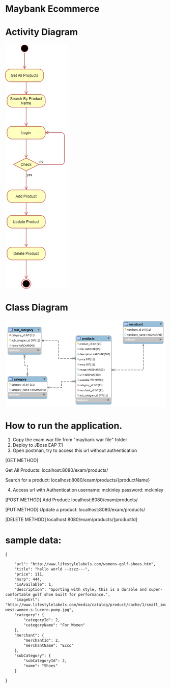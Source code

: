 # Maybank Ecommerce

# Activity Diagram

![alt text](https://github.com/mc2994/maybank_ecommerce/blob/master/Activity%20Diagram.jpg)


# Class Diagram

![alt text](https://github.com/mc2994/maybank_ecommerce/blob/master/maybank%20erd.png)

# How to run the application.

1. Copy the exam.war file from "maybank war file" folder
2. Deploy to JBoss EAP 7.1 
3. Open postman, try to access this url without authentication

[GET METHOD]

Get All Products:
        localhost:8080/exam/products/

Search for a product:
       localhost:8080/exam/products/{productName}       


4. Access url with Authentication 
       username: mckinley
       password: mckinley

[POST METHOD]
Add Product:
        localhost:8080/exam/products/

[PUT METHOD]
Update a product:
       localhost:8080/exam/products/

[DELETE METHOD]
      localhost:8080/exam/products/{productId}

# sample data:

 {
		
        "url": "http://www.lifestylelabels.com/womens-golf-shoes.htm",
        "title": "hello world --zzzz---",
        "price": 111,
        "msrp": 444,
        "isAvailable": 1,
        "description": "Sporting with style, this is a durable and super-comfortable golf shoe built for performance.",
        "imageUrl": "http://www.lifestylelabels.com/media/catalog/product/cache/1/small_image/210x/9df78eab33525d08d6e5fb8d27136e95/n/i/nine-west-women-s-lucero-pump.jpg",
        "category": {
            "categoryId": 2,
            "categoryName": "For Women"
        },
        "merchant": {
            "merchantId": 2,
            "merchantName": "Ecco"
        },
        "subCategory": {
            "subCategoryId": 2,
            "name": "Shoes"
        }
 }







